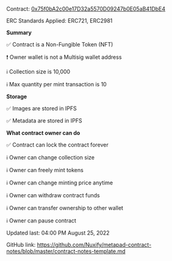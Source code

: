 Contract: [0x75f0bA2c00e17D32a5570D09247b0E05aB41DbE4](https://etherscan.io/address/0x75f0bA2c00e17D32a5570D09247b0E05aB41DbE4)

ERC Standards Applied: ERC721, ERC2981

**Summary**

✅ Contract is a Non-Fungible Token (NFT)

❗ Owner wallet is not a Multisig wallet address

ℹ️ Collection size is 10,000

ℹ️ Max quantity per mint transaction is 10

**Storage**

✅ Images are stored in IPFS

✅ Metadata are stored in IPFS

**What contract owner can do**

✅ Contract can lock the contract forever

ℹ️ Owner can change collection size

ℹ️ Owner can freely mint tokens 

ℹ️ Owner can change minting price anytime

ℹ️ Owner can withdraw contract funds

ℹ️ Owner can transfer ownership to other wallet

ℹ️ Owner can pause contract

Updated last: 04:00 PM August 25, 2022

GitHub link: https://github.com/Nuxify/metapad-contract-notes/blob/master/contract-notes-template.md



